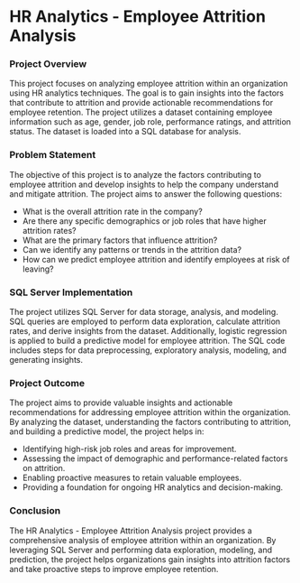 # HR Analytics - Employee Attrition Analysis

### Project Overview
This project focuses on analyzing employee attrition within an organization using HR analytics techniques. The goal is to gain insights into the factors that contribute to attrition and provide actionable recommendations for employee retention.
The project utilizes a dataset containing employee information such as age, gender, job role, performance ratings, and attrition status. The dataset is loaded into a SQL database for analysis.

### Problem Statement
The objective of this project is to analyze the factors contributing to employee attrition and develop insights to help the company understand and mitigate attrition. The project aims to answer the following questions:

* What is the overall attrition rate in the company?
* Are there any specific demographics or job roles that have higher attrition rates?
* What are the primary factors that influence attrition?
* Can we identify any patterns or trends in the attrition data?
* How can we predict employee attrition and identify employees at risk of leaving?

### SQL Server Implementation
The project utilizes SQL Server for data storage, analysis, and modeling. SQL queries are employed to perform data exploration, calculate attrition rates, and derive insights from the dataset. Additionally, logistic regression is applied to build a predictive model for employee attrition.
The SQL code includes steps for data preprocessing, exploratory analysis, modeling, and generating insights.

### Project Outcome
The project aims to provide valuable insights and actionable recommendations for addressing employee attrition within the organization. By analyzing the dataset, understanding the factors contributing to attrition, and building a predictive model, the project helps in:

* Identifying high-risk job roles and areas for improvement.
* Assessing the impact of demographic and performance-related factors on attrition.
* Enabling proactive measures to retain valuable employees.
* Providing a foundation for ongoing HR analytics and decision-making.

### Conclusion
The HR Analytics - Employee Attrition Analysis project provides a comprehensive analysis of employee attrition within an organization. By leveraging SQL Server and performing data exploration, modeling, and prediction, the project helps organizations gain insights into attrition factors and take proactive steps to improve employee retention.
